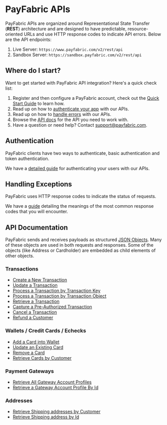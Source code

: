 PayFabric APIs
==============
PayFabric APIs are organized around Representational State Transfer (**REST**) architecture and are designed to have predictable, resource-oriented URLs and use HTTP response codes to indicate API errors. Below are the API endpoints:

1. Live Server:    ``https://www.payfabric.com/v2/rest/api``
1. Sandbox Server: ``https://sandbox.payfabric.com/v2/rest/api``

Where do I start?
-----------------

Want to get started with PayFabric API integration? Here's a quick check list:

1. Register and then configure a PayFabric account, check out the [Quick Start Guide](https://github.com/PayFabric/Portal/wiki) to learn how.
2. Read up on how to [authenticate your app](#authentication) with our APIs. 
3. Read up on how to [handle errors](#handling-exceptions) with our APIs.
3. Browse the [API docs](#api-documentation) for the API you need to work with.
4. Have a question or need help? Contact <support@payfabric.com>.


Authentication
--------------
PayFabric clients have two ways to authenticate, basic authentication and token authentication. 

We have a [detailed guide](https://github.com/ShaunSharples/APIs/blob/ShaunSharples-patch-1/Sections/Authentication.md) for authenticating your users with our APIs.


Handling Exceptions
-------------------
PayFabric uses HTTP response codes to indicate the status of requests. 

We have a [guide](https://github.com/ShaunSharples/APIs/blob/ShaunSharples-patch-1/Sections/Errors.md) detailing the meanings of the most common response codes that you will encounter. 


API Documentation
-----------------
PayFabric sends and receives payloads as structured [JSON Objects](https://github.com/PayFabric/APIs/wiki/API-Object-V2). 
Many of these objects are used in both requests and responses. Some of the objects (like Address or Cardholder) are embedded
as child elements of other objects.

### Transactions
* [Create a New Transaction](https://github.com/PayFabric/APIs/wiki/API-Reference---V2#create-a-transaction)
* [Update a Transaction](https://github.com/PayFabric/APIs/wiki/API-Reference---V2#update-a-transaction)
* [Process a Transaction by Transaction Key](https://github.com/PayFabric/APIs/wiki/API-Reference---V2#submit-a-transaction-to-payment-gateway-by-transaction-key)
* [Process a Transaction by Transaction Object](https://github.com/PayFabric/APIs/wiki/API-Reference---V2#create-and-submit-a-transaction-by-transaction-object)
* [Retrieve a Transaction](https://github.com/PayFabric/APIs/wiki/API-Reference---V2#get-a-transaction)
* [Capture a Pre-Authorized Transaction](https://github.com/PayFabric/APIs/wiki/API-Reference---V2#capture-a-pre-authorized-transaction)
* [Cancel a Transaction](https://github.com/PayFabric/APIs/wiki/API-Reference---V2#cancel-a-transaction)
* [Refund a Customer](https://github.com/PayFabric/APIs/wiki/API-Reference---V2#refund-a-customer)

### Wallets / Credit Cards / Echecks
* [Add a Card into Wallet](https://github.com/PayFabric/APIs/wiki/API-Reference---V2#create-a-credit-card)
* [Update an Existing Card](https://github.com/PayFabric/APIs/wiki/API-Reference---V2#update-an-existing-card)
* [Remove a Card](https://github.com/PayFabric/APIs/wiki/API-Reference---V2#delete-a-card)
* [Retrieve Cards by Customer](https://github.com/PayFabric/APIs/wiki/API-Reference---V2#get-cards-by-customer)

### Payment Gateways
* [Retrieve All Gateway Account Profiles](https://github.com/PayFabric/APIs/wiki/API-Reference---V2#get-all-payment-gateways)
* [Retrieve a Gateway Account Profile By Id](https://github.com/PayFabric/APIs/wiki/API-Reference---V2#get-a-payment-gateway-by-id)

### Addresses
* [Retrieve Shipping addresses by Customer](https://github.com/PayFabric/APIs/wiki/API-Reference---V2#get-shipping-addresses-by-customer)
* [Retrieve Shipping address by Id](https://github.com/PayFabric/APIs/wiki/API-Reference---V2#get-shipping-address-by-id)
